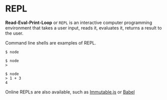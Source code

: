# REPL

**Read-Eval-Print-Loop** or `REPL` is an interactive computer programming environment that takes a user input, reads it, evaluates it, returns a result to the user.

Command line shells are examples of REPL.

```
$ node
```

```
$ node
>
```

```
$ node
> 1 + 3
4
```

Online REPLs are also available, such as [Immutable.js](http://neilff.github.io/immutable-repl/?q=Y29uc3QgbGlzdCA9IEltbXV0YWJsZS5MaXN0KFsxLCAyLCAzXSk7CgpsaXN0Lm1hcChpID0%2BIGkgKiAzMCk7) or [Babel](https://babeljs.io/repl/)
